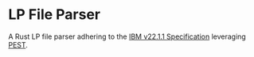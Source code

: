 # LP File Parser

A Rust LP file parser adhering to the [IBM v22.1.1 Specification](https://www.ibm.com/docs/en/icos/22.1.1?topic=cplex-lp-file-format-algebraic-representation) leveraging [PEST](https://docs.rs/pest/latest/pest/).

